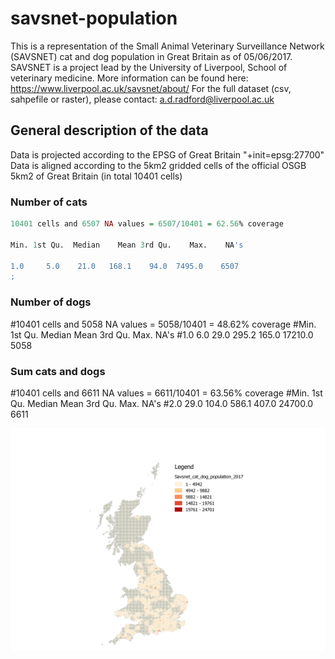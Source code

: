 # savsnet-population

This is a representation of the Small Animal Veterinary Surveillance Network (SAVSNET) cat and dog population in Great Britain as of 05/06/2017. 
SAVSNET is a project lead by the University of Liverpool, School of veterinary medicine. More information can be found here: https://www.liverpool.ac.uk/savsnet/about/
For the full dataset (csv, sahpefile or raster), please contact: a.d.radford@liverpool.ac.uk

## General description of the data
Data is projected according to the EPSG of Great Britain "+init=epsg:27700"
Data is aligned according to the 5km2 gridded cells of the official OSGB 5km2 of Great Britain (in total 10401 cells)

### Number of cats
```r
10401 cells and 6507 NA values = 6507/10401 = 62.56% coverage

Min. 1st Qu.  Median    Mean 3rd Qu.    Max.    NA's 

1.0     5.0    21.0   168.1    94.0  7495.0    6507 
;
```

### Number of dogs
#10401 cells and 5058 NA values = 5058/10401 = 48.62% coverage
#Min. 1st Qu.  Median    Mean 3rd Qu.    Max.    NA's 
#1.0     6.0    29.0   295.2   165.0 17210.0    5058 

### Sum cats and dogs
#10401 cells and 6611 NA values = 6611/10401 = 63.56% coverage
#Min. 1st Qu.  Median    Mean 3rd Qu.    Max.    NA's 
#2.0    29.0   104.0   586.1   407.0 24700.0    6611 


![Distribution and number of cats and dogs of the SAVSNET network](https://github.com/arsevska/savsnet-population/blob/master/cat_dog_2017.png?raw=true)
